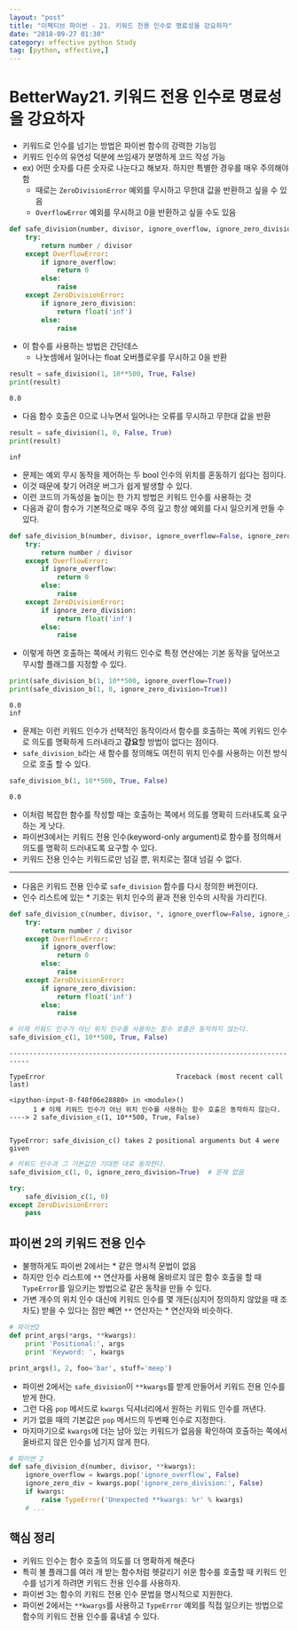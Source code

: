 ```yaml
---
layout: "post"
title: "이펙티브 파이썬 - 21. 키워드 전용 인수로 명료성을 강요하자"
date: "2018-09-27 01:30"
category: effective python Study
tag: [python, effective,]
---
```



# BetterWay21. 키워드 전용 인수로 명료성을 강요하자

- 키워드로 인수를 넘기는 방법은 파이썬 함수의 강력한 기능임
- 키워드 인수의 유연성 덕분에 쓰임새가 분명하게 코드 작성 가능
- ex) 어떤 숫자를 다른 숫자로 나눈다고 해보자. 하지만 특별한 경우를 매우 주의해야함
    - 때로는 `ZeroDivisionError` 예외를 무시하고 무한대 값을 반환하고 싶을 수 있음
    - `OverflowError` 예외를 무시하고 0을 반환하고 싶을 수도 있음


```python
def safe_division(number, divisor, ignore_overflow, ignore_zero_division):
    try:
        return number / divisor
    except OverflowError:
        if ignore_overflow:
            return 0
        else:
            raise
    except ZeroDivisionError:
        if ignore_zero_division:
            return float('inf')
        else:
            raise
```

- 이 함수를 사용하는 방법은 간단데스
    - 나눗셈에서 일어나는 float 오버플로우를 무시하고 0을 반환


```python
result = safe_division(1, 10**500, True, False)
print(result)
```

    0.0


- 다음 함수 호출은 0으로 나누면서 일어나는 오류를 무시하고 무한대 값을 반환


```python
result = safe_division(1, 0, False, True)
print(result)
```

    inf


- 문제는 예외 무시 동작을 제어하는 두 bool 인수의 위치를 혼동하기 쉽다는 점이다.
- 이것 때문에 찾기 어려운 버그가 쉽게 발생할 수 있다.
- 이런 코드의 가독성을 높이는 한 가지 방법은 키워드 인수를 사용하는 것
- 다음과 같이 함수가 기본적으로 매우 주의 깊고 항상 예외를 다시 일으키게 만들 수 있다.


```python
def safe_division_b(number, divisor, ignore_overflow=False, ignore_zero_division=False):
    try:
        return number / divisor
    except OverflowError:
        if ignore_overflow:
            return 0
        else:
            raise
    except ZeroDivisionError:
        if ignore_zero_division:
            return float('inf')
        else:
            raise
```

- 이렇게 하면 호출하는 쪽에서 키워드 인수로 특정 연산에는 기본 동작을 덮어쓰고 무시할 플래그를 지정할 수 있다.


```python
print(safe_division_b(1, 10**500, ignore_overflow=True))
print(safe_division_b(1, 0, ignore_zero_division=True))
```

    0.0
    inf


- 문제는 이런 키워드 인수가 선택적인 동작이라서 함수를 호출하는 쪽에 키워드 인수로 의도를 명확하게 드러내라고 **강요**할 방법이 없다는 점이다.
- `safe_division_b`라는 새 함수를 정의해도 여전히 위치 인수를 사용하는 이전 방식으로 호출 할 수 있다.


```python
safe_division_b(1, 10**500, True, False)
```




    0.0



- 이처럼 복잡한 함수를 작성할 때는 호출하는 쪽에서 의도를 명확히 드러내도록 요구하는 게 낫다.
- 파이썬3에서는 키워드 전용 인수(keyword-only argument)로 함수를 정의해서 의도를 명확히 드러내도록 요구할 수 있다.
- 키워드 전용 인수는 키워드로만 넘길 뿐, 위치로는 절대 넘길 수 없다.

---

- 다음은 키워드 전용 인수로 `safe_division` 함수를 다시 정의한 버전이다.
- 인수 리스트에 있는 * 기호는 위치 인수의 끝과 전용 인수의 시작을 가리킨다.


```python
def safe_division_c(number, divisor, *, ignore_overflow=False, ignore_zero_division=True):
    try:
        return number / divisor
    except OverflowError:
        if ignore_overflow:
            return 0
        else:
            raise
    except ZeroDivisionError:
        if ignore_zero_division:
            return float('inf')
        else:
            raise
```


```python
# 이제 키워드 인수가 아닌 위치 인수를 사용하는 함수 호출은 동작하지 않는다.
safe_division_c(1, 10**500, True, False)
```


    ---------------------------------------------------------------------------

    TypeError                                 Traceback (most recent call last)

    <ipython-input-8-f48f06e28880> in <module>()
          1 # 이제 키워드 인수가 아닌 위치 인수를 사용하는 함수 호출은 동작하지 않는다.
    ----> 2 safe_division_c(1, 10**500, True, False)


    TypeError: safe_division_c() takes 2 positional arguments but 4 were given



```python
# 키워드 인수과 그 기본값은 기대한 대로 동작한다.
safe_division_c(1, 0, ignore_zero_division=True)  # 문제 없음

try:
    safe_division_c(1, 0)
except ZeroDivisionError:
    pass
```

## 파이썬 2의 키워드 전용 인수

- 불행하게도 파이썬 2에서는 * 같은 명시적 문법이 없음
- 하지만 인수 리스트에 `**` 연산자를 사용해 올바르지 않은 함수 호출을 할 때 `TypeError`를 일으키는 방법으로 같은 동작을 만들 수 있다.
- 가변 개수의 위치 인수 대신에 키워드 인수를 몇 개든(심지어 정의하지 않았을 때 조차도) 받을 수 있다는 점만 빼면 `**` 연산자는 * 연산자와 비슷하다.


```python
# 파이썬2
def print_args(*args, **kwargs):
    print 'Positional:', args
    print 'Keyword: ', kwargs

print_args(1, 2, foo='bar', stuff='meep')
```

- 파이썬 2에서는 `safe_division`이 `**kwargs`를 받게 만들어서 키워드 전용 인수를 받게 한다.
- 그런 다음 `pop` 메서드로 `kwargs` 딕셔너리에서 원하는 키워드 인수를 꺼낸다.
- 키가 없을 때의 기본값은 `pop` 메서드의 두번째 인수로 지정한다.
- 마지마기으로 `kwargs`에 더는 남아 있는 키워드가 없음을 확인하여 호출하는 쪽에서 올바르지 않은 인수를 넘기지 않게 한다.


```python
# 파이썬 2
def safe_division_d(number, divisor, **kwargs):
    ignore_overflow = kwargs.pop('ignore_overflow', False)
    ignore_zero_div = kwargs.pop('ignore_zero_division:', False)
    if kwargs:
        raise TypeError('Unexpected **kwargs: %r' % kwargs)
    # ...
```

## 핵심 정리
- 키워드 인수는 함수 호출의 의도를 더 명확하게 해준다
- 특히 불 플래그를 여러 개 받는 함수처럼 헷갈리기 쉬운 함수를 호출할 때 키워드 인수를 넘기게 하려면 키워드 전용 인수를 사용하자.
- 파이썬 3는 함수의 키워드 전용 인수 문법을 명시적으로 지원한다.
- 파이썬 2에서는 `**kwargs`를 사용하고 `TypeError` 예외를 직접 일으키는 방법으로 함수의 키워드 전용 인수를 흉내낼 수 있다.
